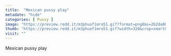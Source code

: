 ```yaml
---
title:  "Mexican pussy play"
metadate: "hide"
categories: [ Pussy ]
image: "https://preview.redd.it/m3phuof1mro51.gif?format=png8&s=2b2da00b0f51bfe12062c9353ebd86f83bce1e93"
thumb: "https://preview.redd.it/m3phuof1mro51.gif?width=320&crop=smart&format=png8&s=89f27690ecb4beaea1102a2b54611e5aa6337dca"
visit: ""
---
```

Mexican pussy play
